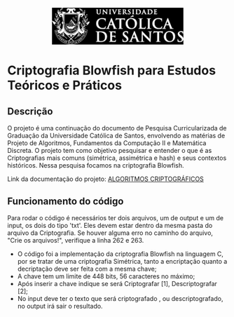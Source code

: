 <p align="center">
  <img src="./images.png" alt="UNISANTOS" width="300" />
</p>

# Criptografia Blowfish para Estudos Teóricos e Práticos

## Descrição
O projeto é uma continuação do documento de Pesquisa Curricularizada de Graduação da Universidade Católica de Santos, envolvendo as matérias de Projeto de Algoritmos, Fundamentos da Computação II e Matemática Discreta. O projeto tem como objetivo pesquisar e entender o que é as Criptografias mais comuns (simétrica, assimétrica e hash) e seus contextos históricos. Nessa pesquisa focamos na criptografia Blowfish.

Link da documentação do projeto: [ALGORITMOS CRIPTOGRÁFICOS](https://docs.google.com/document/d/1eKZlc-bICpO1CRryWhqmSZMKzea8nvtQ/edit?usp=sharing&ouid=106154299811612627140&rtpof=true&sd=true)

## Funcionamento do código
Para rodar o código é necessários ter dois arquivos, um de output e um de input, os dois do tipo 'txt'. Eles devem estar dentro da mesma pasta do arquivo da Criptografia. Se houver alguma erro no caminho do arquivo, "Crie os arquivos!", verifique a linha 262 e 263.

- O código foi a implementação da criptografia Blowfish na linguagem C, por se tratar de uma criptografia Simétrica, tanto a encriptação quanto a decriptação deve ser feita com a mesma chave;
- A chave tem um limite de 448 bits, 56 caracteres no máximo;
- Após inserir a chave indique se será Criptografar [1], Descriptografar [2];
- No input deve ter o texto que será criptografado , ou descriptografado, no output irá sair o resultado.